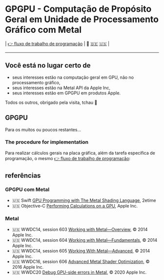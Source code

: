 # GPGPU - Computação de Propósito Geral em Unidade de Processamento Gráfico com Metal

| [👉 fluxo de trabalho de programação](./GPUWorkflow/README.pt.md) | 🫵 [🇩🇪](README.de.md) [🇺🇸](README.md) | 

---

## Você está no lugar certo de

* seus interesses estão na computação geral em GPU, não no processamento gráfico,
* seus interesses estão na Metal API da Apple Inc,
* seus interesses estão em GPGPU em produtos Apple.

Todos os outros, obrigado pela visita, tchau 👋

## GPGPU

Para os muitos ou poucos restantes...

### The procedure for implementation

Para realizar cálculos gerais na placa gráfica, além da tarefa específica de programação, o mesmo [👉 fluxo de trabalho de programação](./GPUWorkflow/README.pt.md):


## referências

### GPGPU com Metal

* 🇺🇸 Swift [GPU Programming with The Metal Shading Language](https://www.youtube.com/watch?v=VQK28rRK6OU), 2etime
* 🇺🇸 Objective-C [Performing Calculations on a GPU](https://developer.apple.com/documentation/metal/performing_calculations_on_a_gpu), Apple Inc.

### Metal

* 🇺🇸 WWDC14, session 603 [Working with Metal—Overview](https://devstreaming-cdn.apple.com/videos/wwdc/2014/603xx33n8igr5n1/603/603_working_with_metal_overview.pdf), © 2014 Apple Inc.
* 🇺🇸 WWDC14, session 604 [Working with Metal—Fundamentals](https://devstreaming-cdn.apple.com/videos/wwdc/2014/604xxg7crkljcr8/604/604_working_with_metal_fundamentals.pdf), © 2014 Apple Inc.
* 🇺🇸 WWDC14, session 605 [Working With Metal—Advanced](https://devstreaming-cdn.apple.com/videos/wwdc/2014/605xxygcz4pd0h6/605/605_working_with_metal_advanced.pdf), © 2014 Apple Inc.
* 🇺🇸 WWDC16, session 606 [Advanced Metal Shader Optimization](https://devstreaming-cdn.apple.com/videos/wwdc/2016/606oluchfgwakjbymy8/606/606_advanced_metal_shader_optimization.pdf), © 2016 Apple Inc.
* 🇺🇸 WWDC20 [Debug GPU-side errors in Metal](https://developer.apple.com/videos/play/wwdc2020/10616/), © 2020 Apple Inc.
